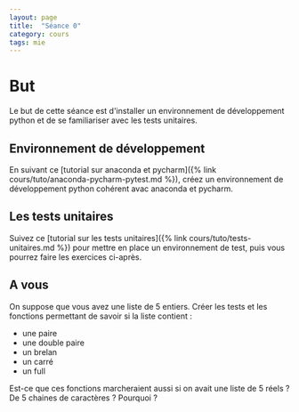 ```yaml
---
layout: page
title:  "Séance 0"
category: cours
tags: mie
---
```


# But

Le but de cette séance est d'installer un environnement de développement python et de se familiariser avec les tests unitaires.

## Environnement de développement

En suivant ce [tutorial sur anaconda et pycharm]({% link cours/tuto/anaconda-pycharm-pytest.md %}), créez un environnement de développement python cohérent avac anaconda et pycharm.

## Les tests unitaires

Suivez ce [tutorial sur les tests unitaires]({% link cours/tuto/tests-unitaires.md %}) pour mettre en place un environnement de test, puis vous pourrez faire les exercices ci-après.

## A vous

On suppose que vous avez une liste de 5 entiers. Créer les tests et les fonctions permettant de savoir si la liste contient :
  
  - une paire
  - une double paire
  - un brelan
  - un carré
  - un full

Est-ce que ces fonctions marcheraient aussi si on avait une liste de 5 réels ? De 5 chaines de caractères ? Pourquoi ?


